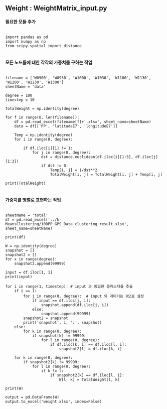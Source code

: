 ## Weight : WeightMatrix_input.py

#### 필요한 모듈 추가
<pre>
<code>
import pandas as pd
import numpy as np
from scipy.spatial import distance
</code>
</pre>

#### 모든 노드들에 대한 각각의 가중치를 구하는 작업
<pre>
<code>
filename = ['W0900', 'W0930', 'W1000', 'W1030', 'W1100', 'W1130', 'W1200', 'W1230', 'W1300']
sheetName = 'data'

degree = 100
timestep = 10

TotalWeight = np.identity(degree)

for f in range(0, len(filename)):
    df = pd.read_excel(filename[f]+'.xlsx', sheet_name=sheetName)
    data = df[['PP', 'latitudeE7', 'longitudeE7']]

    Temp = np.identity(degree)
    for i in range(0, degree):

        if df.iloc[i][1] != 1:
            for j in range(0, degree):
                dst = distance.euclidean(df.iloc[i][1:3], df.iloc[j][1:3])
                if dst != 0:
                    Temp[i, j] = 1/dst**2
                    TotalWeight[i, j] = TotalWeight[i, j] + Temp[i, j]

print(TotalWeight)
</code>
</pre>

#### 가중치를 행렬로 표현하는 작업 
<pre>
<code>
sheetName = 'total'
df = pd.read_excel('../k-MeansClustering/100PP_GPS_Data_clustering_result.xlsx', sheet_name=sheetName)

print(df)

W = np.identity(degree)
snapshot = []
snapshot2 = []
for x in range(degree):
    snapshot2.append(99999)

input = df.iloc[1, 1]
print(input)

for i in range(1, timestep): # input 과 동일한 클러스터를 추출
    if i == 1:
        for j in range(0, degree):  # input 외 데이터는 0으로 설정
            if input == df.iloc[j, i]:
                snapshot.append(df.iloc[j, i])
            else:
                snapshot.append(99999)
        snapshot2 = snapshot
        print('snapshot', i, ':', snapshot)
    else:
        for k in range(0, degree):
            if snapshot[k] != 99999:
                for l in range(0, degree):
                    if df.iloc[k, i] == df.iloc[l, i]:
                        snapshot2[l] = df.iloc[k, i]

    for k in range(0, degree):
        if snapshot2[k] != 99999:
            for l in range(0, degree):
                if k != l:
                    if snapshot2[k] == df.iloc[l, i]:
                        W[l, k] = TotalWeight[l, k]

print(W)

output = pd.DataFrame(W)
output.to_excel('weight.xlsx', index=False)
</pre>
</code>
